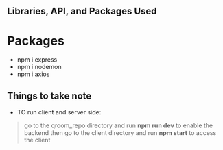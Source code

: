 ## Libraries, API, and Packages Used

# Packages
- npm i express
- npm i nodemon
- npm i axios



## Things to take note 
- TO run client and server side:
> go to the qroom_repo directory and run **npm run dev** to enable the backend
> then go to the client directory and run **npm start** to access the client